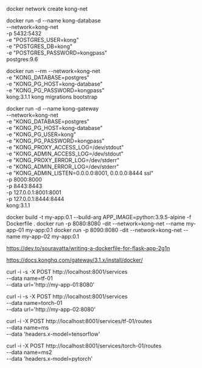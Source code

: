 docker network create kong-net

 docker run -d --name kong-database \
  --network=kong-net \
  -p 5432:5432 \
  -e "POSTGRES_USER=kong" \
  -e "POSTGRES_DB=kong" \
  -e "POSTGRES_PASSWORD=kongpass" \
  postgres:9.6

docker run --rm --network=kong-net \
  -e "KONG_DATABASE=postgres" \
  -e "KONG_PG_HOST=kong-database" \
  -e "KONG_PG_PASSWORD=kongpass" \
 kong:3.1.1 kong migrations bootstrap

docker run -d --name kong-gateway \
  --network=kong-net \
  -e "KONG_DATABASE=postgres" \
  -e "KONG_PG_HOST=kong-database" \
  -e "KONG_PG_USER=kong" \
  -e "KONG_PG_PASSWORD=kongpass" \
  -e "KONG_PROXY_ACCESS_LOG=/dev/stdout" \
  -e "KONG_ADMIN_ACCESS_LOG=/dev/stdout" \
  -e "KONG_PROXY_ERROR_LOG=/dev/stderr" \
  -e "KONG_ADMIN_ERROR_LOG=/dev/stderr" \
  -e "KONG_ADMIN_LISTEN=0.0.0.0:8001, 0.0.0.0:8444 ssl" \
  -p 8000:8000 \
  -p 8443:8443 \
  -p 127.0.0.1:8001:8001 \
  -p 127.0.0.1:8444:8444 \
  kong:3.1.1

  docker build -t my-app:0.1 --build-arg APP_IMAGE=python:3.9.5-alpine -f Dockerfile .
  docker run -p 8080:8080 -dit --network=kong-net --name my-app-01 my-app:0.1
  docker run -p 8090:8080 -dit --network=kong-net --name my-app-02 my-app:0.1

https://dev.to/souravatta/writing-a-dockerfile-for-flask-app-2g1n

https://docs.konghq.com/gateway/3.1.x/install/docker/


curl -i -s -X POST http://localhost:8001/services \
  --data name=tf-01 \
  --data url='http://my-app-01:8080'

curl -i -s -X POST http://localhost:8001/services \
  --data name=torch-01 \
  --data url='http://my-app-02:8080'

curl -i -X POST http://localhost:8001/services/tf-01/routes \
  --data name=ms \
  --data 'headers.x-model=tensorflow'

curl -i -X POST http://localhost:8001/services/torch-01/routes \
  --data name=ms2 \
  --data 'headers.x-model=pytorch'